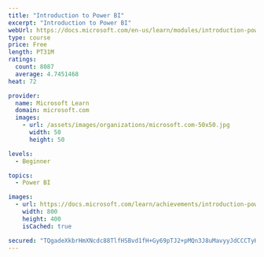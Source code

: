 ```yaml
---
title: "Introduction to Power BI"
excerpt: "Introduction to Power BI"
webUrl: https://docs.microsoft.com/en-us/learn/modules/introduction-power-bi/
type: course
price: Free
length: PT31M
ratings:
  count: 8087
  average: 4.7451468
heat: 72

provider:
  name: Microsoft Learn
  domain: microsoft.com
  images:
    - url: /assets/images/organizations/microsoft.com-50x50.jpg
      width: 50
      height: 50

levels:
  - Beginner

topics:
  - Power BI

images:
  - url: https://docs.microsoft.com/learn/achievements/introduction-power-bi-social.png
    width: 800
    height: 400
    isCached: true

secured: "TQgadeXkbrHmXNcdc88TlfHSBvd1fH+Gy69pTJ2+pMQn3J8uMavyyJdCCCTyK+/+aoPMcQla30M4FUk9ZG3Rv/f51Vm8wXULVznghTBGw3KYsTsglAbAsvY23swuPXQ9PnpefFgauCqU3gkEAcizwKWcbpWuTQ3Zz09X0FuT+dY4pm1VhV252jA9JNJY/E7RqG79pVAwBQUefLlXmbiH0Gk6BAEMHAmf0t0c1L93gEH8QA8+DRljMtZ+zgD/agcStiPh0Bz9WXyplg5XukxzfChN+0pzvdJqwG/GI5ybv9jkS0X1/hIvOhhEE4vJBrvKdKo92yuUJaPwzjHZoYb2MO0H/h2N+HHGR3VLotfgPgqD6FR9ROtt3HV+BoFICvRX/0Zk9Cw3kPjdE2IKEWtbcYzEZ49+Io9c8XWXggDpNSg=;zq4IQnCyAtWTER7as6Pk7g=="
---
```


